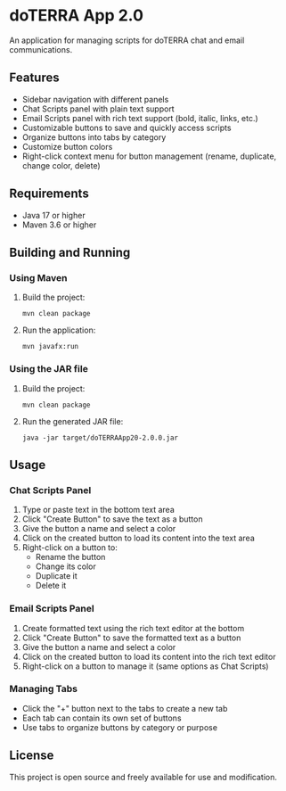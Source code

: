 # doTERRA App 2.0

An application for managing scripts for doTERRA chat and email communications.

## Features

- Sidebar navigation with different panels
- Chat Scripts panel with plain text support
- Email Scripts panel with rich text support (bold, italic, links, etc.)
- Customizable buttons to save and quickly access scripts
- Organize buttons into tabs by category
- Customize button colors
- Right-click context menu for button management (rename, duplicate, change color, delete)

## Requirements

- Java 17 or higher
- Maven 3.6 or higher

## Building and Running

### Using Maven

1. Build the project:
   ```
   mvn clean package
   ```

2. Run the application:
   ```
   mvn javafx:run
   ```

### Using the JAR file

1. Build the project:
   ```
   mvn clean package
   ```

2. Run the generated JAR file:
   ```
   java -jar target/doTERRAApp20-2.0.0.jar
   ```

## Usage

### Chat Scripts Panel

1. Type or paste text in the bottom text area
2. Click "Create Button" to save the text as a button
3. Give the button a name and select a color
4. Click on the created button to load its content into the text area
5. Right-click on a button to:
   - Rename the button
   - Change its color
   - Duplicate it
   - Delete it

### Email Scripts Panel

1. Create formatted text using the rich text editor at the bottom
2. Click "Create Button" to save the formatted text as a button
3. Give the button a name and select a color
4. Click on the created button to load its content into the rich text editor
5. Right-click on a button to manage it (same options as Chat Scripts)

### Managing Tabs

- Click the "+" button next to the tabs to create a new tab
- Each tab can contain its own set of buttons
- Use tabs to organize buttons by category or purpose

## License

This project is open source and freely available for use and modification.